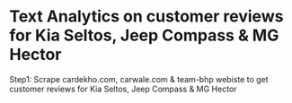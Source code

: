 # Text Analytics on customer reviews for Kia Seltos, Jeep Compass & MG Hector
Step1: Scrape cardekho.com, carwale.com & team-bhp webiste to get customer reviews for Kia Seltos, Jeep Compass & MG Hector

